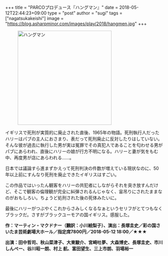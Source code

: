 +++
title = "PARCOプロデュース『ハングマン』"
date = 2018-05-12T22:44:23+09:00
type = "post"
author = "sugi"
tags = ["nagatsukakeishi"]
image = "https://blog.asharpminor.com/images/play/2018/hangmen.jpg"
+++
<figure class="alignleft"><img src="/images/play/2018/hangmen.jpg" alt="ハングマン" style="width: 300px !important;"></figure>

イギリスで死刑が実質的に廃止された直後、1965年の物語。死刑執行人だったハリーはパブの主人におさまり、表だって死刑廃止に反対したりはしていない。そんな彼が過去に執行した男が実は冤罪でその真犯人であることを匂わせる男がパブにあらわれ、直後にハリーの娘が行方不明になる。ハリーと妻が気をもむ中、再度男が店にあらわれる……。

日本では議論すら進まずかえって死刑判決の件数が増えている現状なのに、50年以上前にすんなり死刑を廃止できたイギリスはすごい。

この作品ではいったん観客をハリーの共犯者にしながらそれを突き放すんだけど、そこで観客の倫理観が完全に糾弾されるんじゃなく、宙吊りにされたままなのがおもしろい。ちょうど処刑された後の死体みたいに。

最後にハリーがつぶやくこれからさみしくなるなぁというセリフがとてつもなくブラックだ。さすがブラックユーモアの国イギリス。感服した。

**作：マーティン・マクドナー（飜訳：小川絵梨子）、演出：長塚圭史／彩の国さいたま芸術劇場大ホール／指定席7800円／2018-05-12 18:00／★★★**

**出演：田中哲司、秋山菜津子、大東駿介、宮崎吐夢、大森博史、長塚圭史、市川しんぺー、谷川昭一朗、村上 航、富田望生、三上市朗、羽場裕一**
